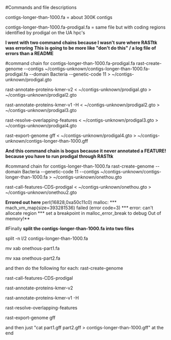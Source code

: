 #Commands and file descriptions

contigs-longer-than-1000.fa = about 300K contigs

contigs-longer-than-1000.fa-prodigal.fa = same file but with coding regions identified by prodigal on the UA hpc's

**I went with two command chains because I wasn't sure where RASTtk was erroring**
**This is going to be more like "don't do this" / a log file of errors than a README**

#command chain for contigs-longer-than-1000.fa-prodigal.fa
rast-create-genome --contigs ~/contigs-unknown/contigs-longer-than-1000.fa-prodigal.fa --domain Bacteria --genetic-code 11 > ~/contigs-unknown/prodigal.gto

rast-annotate-proteins-kmer-v2 < ~/contigs-unknown/prodigal.gto > ~/contigs-unknown/prodigal2.gto

rast-annotate-proteins-kmer-v1 -H < ~/contigs-unknown/prodigal2.gto > ~/contigs-unknown/prodigal3.gto

rast-resolve-overlapping-features < ~/contigs-unknown/prodigal3.gto > ~/contigs-unknown/prodigal4.gto

rast-export-genome gff < ~/contigs-unknown/prodigal4.gto > ~/contigs-unknown/contigs-longer-than-1000.gff

**And this command chain is bogus because it never annotated a FEATURE! because you have to run prodigal through RASTtk**

#command chain for contigs-longer-than-1000.fa
rast-create-genome --domain Bacteria --genetic-code 11 --contigs ~/contigs-unknown/contigs-longer-than-1000.fa > ~/contigs-unknown/onethou.gto

rast-call-features-CDS-prodigal < ~/contigs-unknown/onethou.gto > ~/contigs-unknown/onethou2.gto

**Errored out here** perl(16828,0xa50c11c0) malloc: *** mach_vm_map(size=393281536) failed (error code=3)
*** error: can't allocate region
*** set a breakpoint in malloc_error_break to debug
Out of memory!**

#Finally
**split the contigs-longer-than-1000.fa into two files**

split -n l/2 contigs-longer-than-1000.fa

mv xab onethous-part1.fa

mv xaa onethous-part2.fa

and then do the following for each:
rast-create-genome

rast-call-features-CDS-prodigal

rast-annotate-proteins-kmer-v2

rast-annotate-proteins-kmer-v1 -H

rast-resolve-overlapping-features

rast-export-genome gff

and then just "cat part1.gff part2.gff > contigs-longer-than-1000.gff"
at the end
